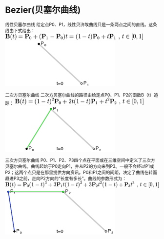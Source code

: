 # Bezier(贝塞尔曲线)

线性贝塞尔曲线
给定点P0、P1，线性贝济埃曲线只是一条两点之间的直线。这条线由下式给出：
<img src="../image/20180207/bezier_1.png">
<img src="../image/20180207/bezier_1.gif">

二次方贝塞尔曲线
二次方贝塞尔曲线的路径由给定点P0、P1、P2的函数B（t）追踪：
<img src="../image/20180207/bezier_2.png">
<img src="../image/20180207/bezier_2.gif">

三次方贝塞尔曲线
P0、P1、P2、P3四个点在平面或在三维空间中定义了三次方贝塞尔曲线。曲线起始于P0走向P1，并从P2的方向来到P3。一般不会经过P1或P2；这两个点只是在那里提供方向资讯。P0和P1之间的间距，决定了曲线在转而趋进P3之前，走向P2方向的“长度有多长”。曲线的参数形式为：
<img src="../image/20180207/bezier_3.png">
<img src="../image/20180207/bezier_3.gif">
